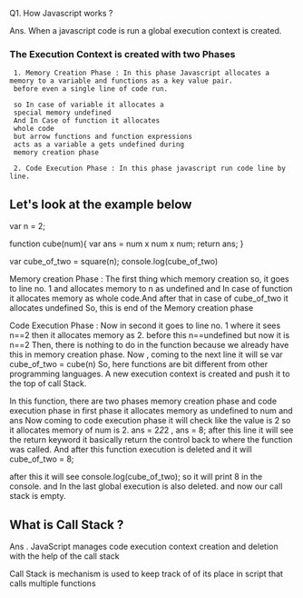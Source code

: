 Q1. How Javascript works ?




Ans. When a javascript code is run a global execution context is created.

  ### The Execution Context is created with two Phases
     1. Memory Creation Phase : In this phase Javascript allocates a memory to a variable and functions as a key value pair.
     before even a single line of code run.
    
     so In case of variable it allocates a
     special memory undefined
     And In Case of function it allocates 
     whole code
     but arrow functions and function expressions
     acts as a variable a gets undefined during 
     memory creation phase

     2. Code Execution Phase : In this phase javascript run code line by line.


  ## Let's look at the example below

   var n = 2;

   function cube(num){
    var ans = num x num x num;
    return ans;
   }

   var cube_of_two = square(n);
   console.log(cube_of_two)     

 Memory creation Phase : 
   The first thing which memory creation so, it goes to line no. 1 and allocates memory to n as undefined and In case of function it allocates memory as whole code.And after that in case of cube_of_two it allocates undefined
   So, this is end of the Memory creation phase

Code Execution Phase : 
   Now in second it goes to line no. 1
 where it sees n==2 then it allocates memory as 2.
 before this n==undefined but now it is n==2
 Then, there is nothing to do in the function
 because we already have this in memory creation phase.
 Now , coming to the next line it will se 
 var cube_of_two = cube(n)
 So, here functions are bit different from other
 programming languages. A new execution context is created and push it to the top of call Stack.

 In this function, there are two phases memory creation phase and code execution phase
 in first phase it allocates memory as undefined 
 to num and ans 
 Now coming to code execution phase it will check like the value is 2 so it allocates memory of num is 2. ans = 2*2*2 , ans = 8;
 after this line it will see the return keyword
 it basically return the control back to where the function was called.
 And after this function execution is deleted and it 
 will cube_of_two = 8;
  
  after this it will see console.log(cube_of_two);
  so it will print 8 in the console.
  and In the last global execution is also deleted.
  and now our call stack is empty.


## What is Call Stack ?
Ans . JavaScript manages code execution context creation and deletion with the help of the call stack

Call Stack is mechanism is used to keep track of 
of its place in script that calls multiple functions
